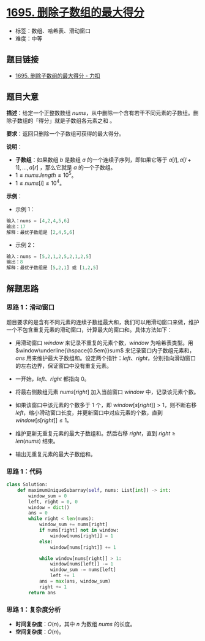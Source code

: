 # [1695. 删除子数组的最大得分](https://leetcode.cn/problems/maximum-erasure-value/)

- 标签：数组、哈希表、滑动窗口
- 难度：中等

## 题目链接

- [1695. 删除子数组的最大得分 - 力扣](https://leetcode.cn/problems/maximum-erasure-value/)

## 题目大意

**描述**：给定一个正整数数组 $nums$，从中删除一个含有若干不同元素的子数组。删除子数组的「得分」就是子数组各元素之和 。

**要求**：返回只删除一个子数组可获得的最大得分。

**说明**：

- **子数组**：如果数组 $b$ 是数组 $a$ 的一个连续子序列，即如果它等于 $a[l],a[l+1],...,a[r]$ ，那么它就是 $a$ 的一个子数组。
- $1 \le nums.length \le 10^5$。
- $1 \le nums[i] \le 10^4$。

**示例**：

- 示例 1：

```python
输入：nums = [4,2,4,5,6]
输出：17
解释：最优子数组是 [2,4,5,6]
```

- 示例 2：

```python
输入：nums = [5,2,1,2,5,2,1,2,5]
输出：8
解释：最优子数组是 [5,2,1] 或 [1,2,5]
```

## 解题思路

### 思路 1：滑动窗口

题目要求的是含有不同元素的连续子数组最大和，我们可以用滑动窗口来做，维护一个不包含重复元素的滑动窗口，计算最大的窗口和。具体方法如下：

- 用滑动窗口 $window$ 来记录不重复的元素个数，$window$ 为哈希表类型。用 $window\underline{\hspace{0.5em}}sum$ 来记录窗口内子数组元素和，$ans$ 用来维护最大子数组和。设定两个指针：$left$、$right$，分别指向滑动窗口的左右边界，保证窗口中没有重复元素。

- 一开始，$left$、$right$ 都指向 $0$。
- 将最右侧数组元素 $nums[right]$ 加入当前窗口 $window$ 中，记录该元素个数。
- 如果该窗口中该元素的个数多于 $1$ 个，即 $window[s[right]] > 1$，则不断右移 $left$，缩小滑动窗口长度，并更新窗口中对应元素的个数，直到 $window[s[right]] \le 1$。
- 维护更新无重复元素的最大子数组和。然后右移 $right$，直到 $right \ge len(nums)$ 结束。
- 输出无重复元素的最大子数组和。

### 思路 1：代码

```python
class Solution:
    def maximumUniqueSubarray(self, nums: List[int]) -> int:
        window_sum = 0
        left, right = 0, 0
        window = dict()
        ans = 0
        while right < len(nums):
            window_sum += nums[right]
            if nums[right] not in window:
                window[nums[right]] = 1
            else:
                window[nums[right]] += 1

            while window[nums[right]] > 1:
                window[nums[left]] -= 1
                window_sum -= nums[left]
                left += 1
            ans = max(ans, window_sum)
            right += 1
        return ans
```

### 思路 1：复杂度分析

- **时间复杂度**：$O(n)$，其中 $n$ 为数组 $nums$ 的长度。
- **空间复杂度**：$O(n)$。

